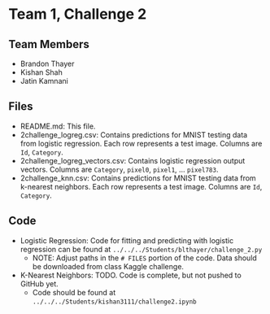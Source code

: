 # Team 1, Challenge 2

## Team Members
- Brandon Thayer
- Kishan Shah
- Jatin Kamnani

## Files
- README.md: This file.
- 2challenge_logreg.csv: Contains predictions for MNIST testing data from logistic regression. Each row represents a test image. Columns are `Id`, `Category`.
- 2challenge_logreg_vectors.csv: Contains logistic regression output vectors. Columns are `Category`, `pixel0`, `pixel1`, ... `pixel783`.  
- 2challenge_knn.csv: Contains predictions for MNIST testing data from k-nearest neighbors. Each row represents a test image. Columns are `Id`, `Category`.

## Code
- Logistic Regression: Code for fitting and predicting with logistic regression can be found at `../../../Students/blthayer/challenge_2.py`
  - NOTE: Adjust paths in the `# FILES` portion of the code. Data should be downloaded from class Kaggle challenge.
- K-Nearest Neighbors: TODO. Code is complete, but not pushed to GitHub yet.
  - Code should be found at `../../../Students/kishan3111/challenge2.ipynb`
